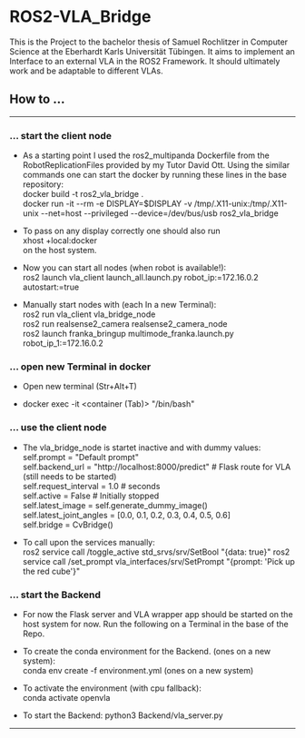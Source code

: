 # ROS2-VLA_Bridge

This is the Project to the bachelor thesis of Samuel Rochlitzer in Computer Science at the Eberhardt Karls Universität Tübingen. It aims to implement an Interface to an external VLA in the ROS2 Framework. It should ultimately work and be adaptable to different VLAs.

## How to ...
---

### ... start the client node

* As a starting point I used the ros2_multipanda Dockerfile from the RobotReplicationFiles provided by my Tutor David Ott. Using the similar commands one can start the docker by running these lines in the base repository:  
docker build -t ros2_vla_bridge .  
docker run -it --rm -e DISPLAY=$DISPLAY -v /tmp/.X11-unix:/tmp/.X11-unix --net=host --privileged --device=/dev/bus/usb ros2_vla_bridge  

* To pass on any display correctly one should also run  
xhost +local:docker  
on the host system.

* Now you can start all nodes (when robot is available!):  
ros2 launch vla_client launch_all.launch.py robot_ip:=172.16.0.2 autostart:=true  

* Manually start nodes with (each In a new Terminal):  
ros2 run vla_client vla_bridge_node  
ros2 run realsense2_camera realsense2_camera_node  
ros2 launch franka_bringup multimode_franka.launch.py robot_ip_1:=172.16.0.2  

### ... open new Terminal in docker

* Open new terminal (Str+Alt+T)  

* docker exec -it <container (Tab)> "/bin/bash"

### ... use the client node

* The vla_bridge_node is startet inactive and with dummy values:  
    self.prompt = "Default prompt"  
    self.backend_url = "http://localhost:8000/predict"              # Flask route for VLA (still needs to be started)  
    self.request_interval = 1.0                                     # seconds  
    self.active = False                                             # Initially stopped  
    self.latest_image = self.generate_dummy_image()  
    self.latest_joint_angles = [0.0, 0.1, 0.2, 0.3, 0.4, 0.5, 0.6]  
    self.bridge = CvBridge()  

* To call upon the services manually:  
ros2 service call /toggle_active std_srvs/srv/SetBool "{data: true}"
ros2 service call /set_prompt vla_interfaces/srv/SetPrompt "{prompt: 'Pick up the red cube'}"  

### ... start the Backend

* For now the Flask server and VLA wrapper app should be started on the host system for now. Run the following on a Terminal in the base of the Repo.  

* To create the conda environment for the Backend. (ones on a new system):  
conda env create -f environment.yml (ones on a new system)  

* To activate the environment (with cpu fallback):  
conda activate openvla  

* To start the Backend:
python3 Backend/vla_server.py

---
